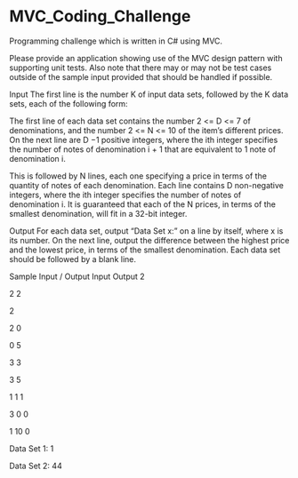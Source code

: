 # MVC_Coding_Challenge
Programming challenge which is written in C# using MVC.

Please provide an application showing use of the MVC design pattern with supporting unit tests.  Also note that there may or may not be test cases outside of the sample input provided that should be handled if possible.

Input
The first line is the number K of input data sets, followed by the K data sets, each of the following form:

The first line of each data set contains the number 2 <= D <= 7 of denominations, and the number 2 <= N <= 10 of the item’s different prices. On the next line are D −1 positive integers, where the ith integer specifies the number of notes of denomination i + 1 that are equivalent to 1 note of denomination i.

This is followed by N lines, each one specifying a price in terms of the quantity of notes of each denomination. Each line contains D non-negative integers, where the ith integer specifies the number of notes of denomination i. It is guaranteed that each of the N prices, in terms of the smallest denomination, will fit in a 32-bit integer.

Output
For each data set, output “Data Set x:” on a line by itself, where x is its number. On the next line, output the difference between the highest price and the lowest price, in terms of the smallest denomination. Each data set should be followed by a blank line.

Sample Input / Output
Input	Output
2

2 2

2

2 0

0 5

3 3

3 5

1 1 1

3 0 0

1 10 0


Data Set 1:
1

Data Set 2:
44
